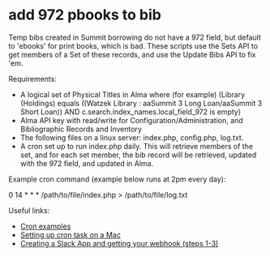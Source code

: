 # add 972 pbooks to bib
Temp bibs created in Summit borrowing do not have a 972 field, but default to 'ebooks' for print books, which is bad. These scripts use the Sets API to get members of a Set of these records, and use the Update Bibs API to fix 'em.

Requirements:
* A logical set of Physical Titles in Alma
where (for example) (Library (Holdings) equals ((Watzek Library : aaSummit 3 Long Loan/aaSummit 3 Short Loan)) AND c.search.index_names.local_field_972 is empty)
* Alma API key with read/write for Configuration/Administration, and Bibliographic Records and Inventory
* The following files on a linux server: index.php, config.php, log.txt.
* A cron set up to run index.php daily. This will retrieve members of the set, and for each set member, the bib record will be retrieved, updated with the 972 field, and updated in Alma.

Example cron command (example below runs at 2pm every day):

0 14 * * * /path/to/file/index.php > /path/to/file/log.txt


Useful links:
* [Cron examples](https://crontab.guru/examples.html)
* [Setting up cron task on a Mac](https://betterprogramming.pub/how-to-execute-a-cron-job-on-mac-with-crontab-b2decf2968eb)
* [Creating a Slack App and getting your webhook (steps 1-3)](https://api.slack.com/messaging/webhooks#getting_started)
